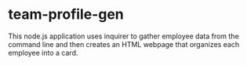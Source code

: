 # team-profile-gen

This node.js application uses inquirer to gather employee data from the command line and then creates an HTML webpage that organizes each employee into a card.

